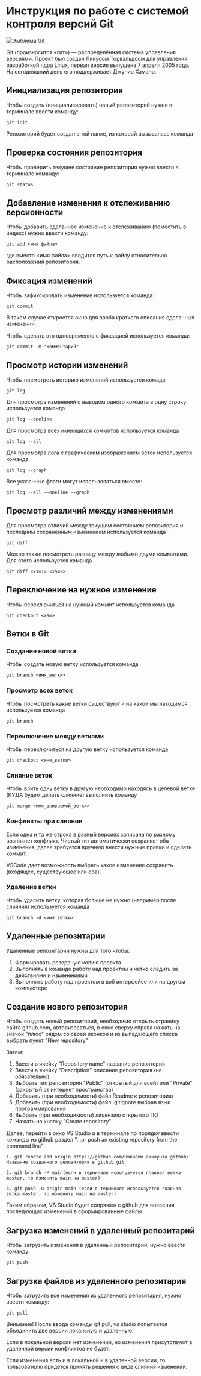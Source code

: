 # **Инструкция по работе с системой контроля версий Git**

![Эмблема Git](git.jpg)

Git (произносится «гит») — распределённая система управления версиями. Проект был создан Линусом Торвальдсом для управления разработкой ядра Linux, первая версия выпущена 7 апреля 2005 года. На сегодняшний день его поддерживает Джунио Хамано.

## Инициализация репозитория

Чтобы создать (инициализировать) новый репозиторий нужно в терминале ввести команду:

    git init

Репозиторий будет создан в той папке, из которой вызывалась команда

## Проверка состояния репозитория

Чтобы проверить текущее состояние репозитория нужно ввести в терминале команду:

    git status

## Добавление изменения к отслеживанию версионности

Чтобы добавить сделанное изменение к отслеживанию (поместить в индекс) нужно ввести команду:

    git add <имя файла>

где вместо <имя файла> вводится путь к файлу относительно расположения репозитория.

## Фиксация изменений

Чтобы зафиксировать изменение используется команда:

    git commit

В таком случае откроется окно для ввоба краткого описания сделанных изменений.

Чтобы сделать это одновременно с фиксацией используется команда:

    git commit -m "комментарий"

## Просмотр истории изменений

Чтобы посмотреть историю изменений используется комада

    git log

Для просмотра изменений с выводом одного коммита в одну строку используется команда

    git log --oneline

Для просмотра всех имеющихся коммитов используется команда

    git log --all

Для просмотра лога с графическим изображением веток используется команда

    git log --graph

Все указанные флаги могут использоваться вместе:

    git log --all --oneline --graph

## Просмотр различий между изменениями

Для просмотра отличий между текущим состоянием репозитория и последним сохраненным изменением используется команда

    git diff

Можно также посмотреть разницу между любыми двуми коммитами. Для этого используется команда

    git diff <хэш1> <хэш2>

## Переключение на нужное изменение

Чтобы переключиться на нужный коммит используется команда

    git checkout <хэш>

## Ветки в Git

### Создание новой ветки

Чтобы создать новую ветку используется команда

    git branch <имя_ветки>

### Просмотр всех веток

Чтобы посмотреть какие ветки существуют и на какой мы находимся используется команда

    git branch

### Переключение между ветками

Чтобы переключиться на другую ветку используется команда

    git checkout <имя_ветки>

### Слияние веток

Чтобы влить одну ветку в другую необходимо находясь в целевой ветке (КУДА будем делать слияние) выполнить команду

    git merge <имя_вливаемой_ветки>

### Конфликты при слиянии

Если одна и та же строка в разный версиях записана по разному возникнет конфликт.
Чистый гит автоматически сохраняет оба изменения, далее требуется вручную внести нужные правки и сделать коммит.

VSСode дает возможность выбрать какое изменение сохранить (входящее, существующее или оба).

### Удаление ветки

Чтобы удалить ветку, которая больше не нужно (например после слияния) используется команда

    git branch -d <имя_ветки>

## Удаленные репозитарии

Удаленные репозитарии нужны для того чтобы:
1. Формировать резервную копию проекта
2. Выполнять в команде работу над проектом и четко следить за действиями и изменениями
3. Выполнять работу над проектом в вэб интерфейсе или на другом компьютере

## Создание нового репозитория

Чтобы создать новый репозиторий, необходимо открыть страницу сайта github.com, авторизоваться, в окне сверху справа нажать на значок "плюс" рядом со своей иконкой и из выпадающего списка выбрать пункт "New repository"

Затем:
1. Ввести в ячейку "Repository name" название репозитория
2. Ввести в ячейку "Description" описание репозитория (не обязательно)
3. Выбрать тип репозитория "Public" (открытый для всей) или "Private" (закрытый от интернет пространства)
4. Добавить (при необходимости) файл Readme к репозиторию
5. Добавить (при необходимости) файл .gitignore выбрав язык программирования
6. Выбрать (при необходимости) лицензию открытого ПО
7. Нажать на кнопку "Create repository"

Далее, перейти в окно VS Studio и в терминале по порядку ввести команды из github раздел "…or push an existing repository from the command line"

    1. git remote add origin https://github.com/Никнейм аккаунта github/Название созданного репозитория в github.git 

    2. git branch -M main(если в терминале используется главная ветка master, то изменить main на master)

    3. git push -u origin main (если в терминале используется главная ветка master, то изменить main на master)

Таким образом, VS Studio будет сопряжен с github для внесения последующих изменений в сформированные файлы

## Загрузка изменений в удаленный репозитарий

Чтобы загрузить изменения в удаленный репозитарий, нужно ввести команду:

    git push

## Загрузка файлов из удаленного репозитария

Чтобы загрузить все изменения из удаленного репозитария, нужно ввести команду:

    git pull

Внимание! После ввода команды git pull, vs studio попытается объединить две версии локальную и удаленную. 

Если в локальной версии нет изменений, но изменения присутствуют в удаленной версии конфликтов не будет. 

Если изменения есть и в локальной и в удаленной версии, то пользователю придется принять решения о виде слияния изменений.